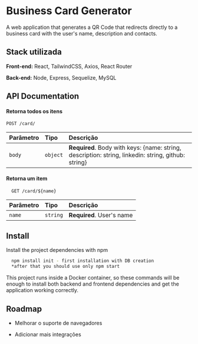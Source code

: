 
# Business Card Generator

A web application that generates a QR Code that redirects directly to a business card with the user's name, description and contacts.
## Stack utilizada

**Front-end:** React, TailwindCSS, Axios, React Router

**Back-end:** Node, Express, Sequelize, MySQL


## API Documentation

#### Retorna todos os itens

```http
POST /card/
```

| Parâmetro   | Tipo       | Descrição                           |
| :---------- | :--------- | :---------------------------------- |
| `body` | `object` | **Required**. Body with keys: {name: string, description: string, linkedin: string, github: string} |

#### Retorna um item

```http
  GET /card/${name}
```

| Parâmetro   | Tipo       | Descrição                                   |
| :---------- | :--------- | :------------------------------------------ |
| `name`      | `string` | **Required**. User's name|


## Install

Install the project dependencies with npm

```bash
  npm install init - first installation with DB creation
  *after that you should use only npm start
```
This project runs inside a Docker container, so these commands will be enough to install both backend and frontend dependencies and get the application working correctly.    
## Roadmap

- Melhorar o suporte de navegadores

- Adicionar mais integrações

